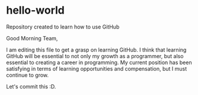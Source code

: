# hello-world
Repository created to learn how to use GitHub

Good Morning Team,

I am editing this file to get a grasp on learning GitHub. I think that learning GitHub will be essential to not only my growth as a programmer, but also essential to creating a career in programming. My current position has been satisfying in terms of learning opportunities and compensation, but I must continue to grow.

Let's commit this :D.
